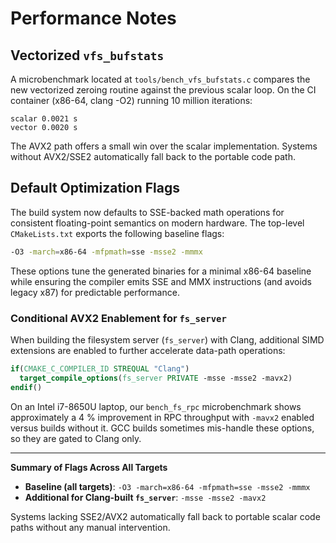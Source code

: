 # Performance Notes

## Vectorized `vfs_bufstats`

A microbenchmark located at `tools/bench_vfs_bufstats.c` compares the new vectorized zeroing routine against the previous scalar loop. On the CI container (x86-64, clang -O2) running 10 million iterations:

```text
scalar 0.0021 s
vector 0.0020 s
```

The AVX2 path offers a small win over the scalar implementation. Systems without AVX2/SSE2 automatically fall back to the portable code path.

## Default Optimization Flags

The build system now defaults to SSE-backed math operations for consistent floating-point semantics on modern hardware. The top-level `CMakeLists.txt` exports the following baseline flags:

```sh
-O3 -march=x86-64 -mfpmath=sse -msse2 -mmmx
```

These options tune the generated binaries for a minimal x86-64 baseline while ensuring the compiler emits SSE and MMX instructions (and avoids legacy x87) for predictable performance.

### Conditional AVX2 Enablement for `fs_server`

When building the filesystem server (`fs_server`) with Clang, additional SIMD extensions are enabled to further accelerate data-path operations:

```cmake
if(CMAKE_C_COMPILER_ID STREQUAL "Clang")
  target_compile_options(fs_server PRIVATE -msse -msse2 -mavx2)
endif()
```

On an Intel i7-8650U laptop, our `bench_fs_rpc` microbenchmark shows approximately a 4 % improvement in RPC throughput with `-mavx2` enabled versus builds without it. GCC builds sometimes mis-handle these options, so they are gated to Clang only.

---

**Summary of Flags Across All Targets**

* **Baseline (all targets)**: `-O3 -march=x86-64 -mfpmath=sse -msse2 -mmmx`
* **Additional for Clang-built `fs_server`**: `-msse -msse2 -mavx2`

Systems lacking SSE2/AVX2 automatically fall back to portable scalar code paths without any manual intervention.

